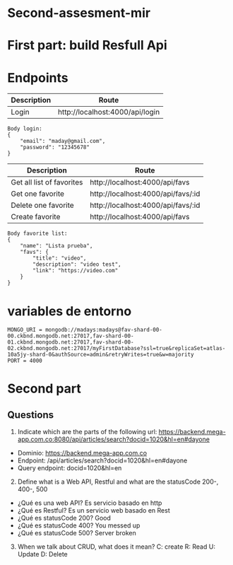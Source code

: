# Second-assesment-mir
# First part: build Resfull Api

# Endpoints

| Description | Route |
| ------------- | ------------- |
| Login | http://localhost:4000/api/login  |
```
Body login:
{
	"email": "maday@gmail.com",
	"password": "12345678"
}
```
| Description | Route |
| ------------- | ------------- |
| Get all list of favorites  | http://localhost:4000/api/favs  |
| Get one favorite  | http://localhost:4000/api/favs/:id  |
| Delete one favorite  | http://localhost:4000/api/favs/:id  |
| Create favorite  | http://localhost:4000/api/favs  |
```
Body favorite list:
{
	"name": "Lista prueba",
	"favs": {
		"title": "video",
		"description": "video test",
		"link": "https://video.com"
    }
}
```

# variables de entorno
```
MONGO_URI = mongodb://madays:madays@fav-shard-00-00.ckbnd.mongodb.net:27017,fav-shard-00-01.ckbnd.mongodb.net:27017,fav-shard-00-02.ckbnd.mongodb.net:27017/myFirstDatabase?ssl=true&replicaSet=atlas-10a5jy-shard-0&authSource=admin&retryWrites=true&w=majority
PORT = 4000
```
# Second part 
## Questions
1. Indicate which are the parts of the following url: https://backend.mega-app.com.co:8080/api/articles/search?docid=1020&hl=en#dayone

- Dominio: https://backend.mega-app.com.co
- Endpoint: /api/articles/search?docid=1020&hl=en#dayone
- Query endpoint: docid=1020&hl=en

2. Define what is a Web API, Restful and what are the statusCode 200-, 400-, 500
- ¿Qué es una web API?
Es servicio basado en http
- ¿Qué es Restful?
Es un servicio web basado en Rest
- ¿Qué es statusCode 200?
Good
- ¿Qué es statusCode 400?
You messed up
- ¿Qué es statusCode 500?
Server broken

3. When we talk about CRUD, what does it mean?
C: create
R: Read
U: Update
D: Delete


